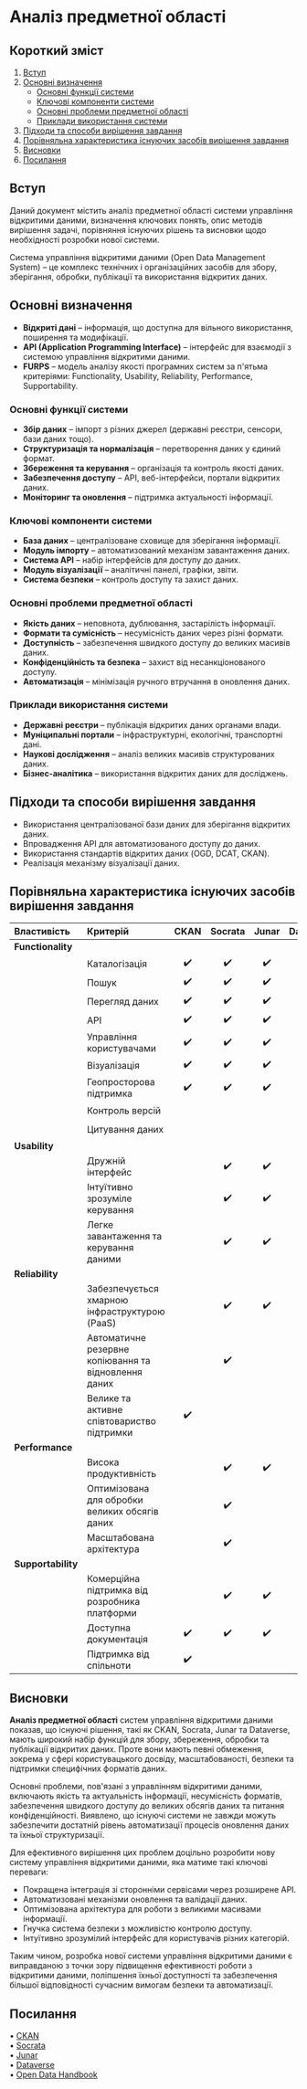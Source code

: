 # Аналіз предметної області
## Короткий зміст

1. [Вступ](#intro)
2. [Основні визначення](#1)
   - [Основні функції системи](##основні-функції-системи)
   - [Ключові компоненти системи](##ключові-компоненти-системи)
   - [Основні проблеми предметної області](##основні-проблеми-предметної-області)
   - [Приклади використання системи](##приклади-використання-системи)
3. [Підходи та способи вирішення завдання](##підходи-та-способи-вирішення-завдання)
4. [Порівняльна характеристика існуючих засобів вирішення завдання](##порівняльна-характеристика-існуючих-засобів-вирішення-завдання)
5. [Висновки](##висновки)
6. [Посилання](##посилання)

## <span id="intro"> Вступ </span>
Даний документ містить аналіз предметної області системи управління відкритими даними, визначення ключових понять, опис методів вирішення задачі, порівняння існуючих рішень та висновки щодо необхідності розробки нової системи.

Система управління відкритими даними (Open Data Management System) – це комплекс технічних і організаційних засобів для збору, зберігання, обробки, публікації та використання відкритих даних.  

## <span id="1"> Основні визначення </span>
- **Відкриті дані** – інформація, що доступна для вільного використання, поширення та модифікації.  
- **API (Application Programming Interface)** – інтерфейс для взаємодії з системою управління відкритими даними.  
- **FURPS** – модель аналізу якості програмних систем за п'ятьма критеріями: Functionality, Usability, Reliability, Performance, Supportability.  

### Основні функції системи  
- **Збір даних** – імпорт з різних джерел (державні реєстри, сенсори, бази даних тощо).  
- **Структуризація та нормалізація** – перетворення даних у єдиний формат.  
- **Збереження та керування** – організація та контроль якості даних.  
- **Забезпечення доступу** – API, веб-інтерфейси, портали відкритих даних.  
- **Моніторинг та оновлення** – підтримка актуальності інформації.  

### Ключові компоненти системи  
- **База даних** – централізоване сховище для зберігання інформації.  
- **Модуль імпорту** – автоматизований механізм завантаження даних.  
- **Система API** – набір інтерфейсів для доступу до даних.  
- **Модуль візуалізації** – аналітичні панелі, графіки, звіти.  
- **Система безпеки** – контроль доступу та захист даних.  

### Основні проблеми предметної області  
- **Якість даних** – неповнота, дублювання, застарілість інформації.  
- **Формати та сумісність** – несумісність даних через різні формати.  
- **Доступність** – забезпечення швидкого доступу до великих масивів даних.  
- **Конфіденційність та безпека** – захист від несанкціонованого доступу.  
- **Автоматизація** – мінімізація ручного втручання в оновлення даних.  

### Приклади використання системи  
- **Державні реєстри** – публікація відкритих даних органами влади.  
- **Муніципальні портали** – інфраструктурні, екологічні, транспортні дані.  
- **Наукові дослідження** – аналіз великих масивів структурованих даних.  
- **Бізнес-аналітика** – використання відкритих даних для досліджень.  

## Підходи та способи вирішення завдання  
- Використання централізованої бази даних для зберігання відкритих даних.  
- Впровадження API для автоматизованого доступу до даних.  
- Використання стандартів відкритих даних (OGD, DCAT, CKAN).  
- Реалізація механізму візуалізації даних.  

## Порівняльна характеристика існуючих засобів вирішення завдання


| Властивість                               | Критерій                                                                                                 | CKAN | Socrata | Junar | Dataverse |
| :---------------------------------------- | :------------------------------------------------------------------------------------------------------- | :---: | :-----: | :---: | :-------: |
| **Functionality** |                                                                                                                                  |       |         |       |           |
|                                           | Каталогізація                                                                                            |   ✔️   |    ✔️    |   ✔️   |  ✔️  |
|                                           | Пошук                                                                                                    |   ✔️   |    ✔️    |   ✔️   |  ✔️  |
|                                           | Перегляд даних                                                                                           |   ✔️   |    ✔️    |   ✔️   |  ✔️  |
|                                           | API                                                                                                      |   ✔️   |    ✔️    |   ✔️   |  ✔️  |
|                                           | Управління користувачами                                                                                 |   ✔️   |    ✔️    |   ✔️   |  ✔️  |
|                                           | Візуалізація                                                                                             |   ✔️   |    ✔️    |   ✔️   |       |
|                                           | Геопросторова підтримка                                                                                  |   ✔️   |    ✔️    |   ✔️   |       |
|                                           | Контроль версій                                                                                          |        |           |         |  ✔️  |
|                                           | Цитування даних                                                                                          |       |         |       |     ✔️     |
| **Usability** |                                                                                                                                      |       |         |       |           |
|                                           | Дружній інтерфейс                                                                                        |       |    ✔️    |   ✔️   |           |
|                                           | Інтуїтивно зрозуміле керування                                                                           |       |    ✔️    |   ✔️   |           |
|                                           | Легке завантаження та керування даними                                                                   |       |    ✔️    |   ✔️   |           |
| **Reliability** |                                                                                                                                    |       |         |       |           |
|                                           | Забезпечується хмарною інфраструктурою (PaaS)                                                            |       |    ✔️    |   ✔️   |           |
|                                           | Автоматичне резервне копіювання та відновлення даних                                                     |       |    ✔️    |       |           |
|                                           | Велике та активне співтовариство підтримки                                                               |   ✔️   |         |       |     ✔️     |
| **Performance** |                                                                                                                                    |       |         |       |           |
|                                           | Висока продуктивність                                                                                    |       |    ✔️    |   ✔️   |           |
|                                           | Оптимізована для обробки великих обсягів даних                                                           |       |    ✔️    |       |           |
|                                           | Масштабована архітектура                                                                                 |       |    ✔️    |       |           |
| **Supportability** |                                                                                                                                 |       |         |       |           |
|                                           | Комерційна підтримка від розробника платформи                                                            |       |    ✔️    |   ✔️   |           |
|                                           | Доступна документація                                                                                    |   ✔️   |    ✔️    |   ✔️   |     ✔️     |
|                                           | Підтримка від спільноти                                                                                  |   ✔️   |         |       |     ✔️     |



## **Висновки**

**Аналіз предметної області** систем управління відкритими даними показав, що існуючі рішення, такі як CKAN, Socrata, Junar та Dataverse, мають широкий набір функцій для збору, збереження, обробки та публікації відкритих даних. Проте вони мають певні обмеження, зокрема у сфері користувацького досвіду, масштабованості, безпеки та підтримки специфічних форматів даних.

Основні проблеми, пов'язані з управлінням відкритими даними, включають якість та актуальність інформації, несумісність форматів, забезпечення швидкого доступу до великих обсягів даних та питання конфіденційності. Виявлено, що існуючі системи не завжди можуть забезпечити достатній рівень автоматизації процесів оновлення даних та їхньої структуризації.

Для ефективного вирішення цих проблем доцільно розробити нову систему управління відкритими даними, яка матиме такі ключові переваги:
- Покращена інтеграція зі сторонніми сервісами через розширене API.
- Автоматизовані механізми оновлення та валідації даних.
- Оптимізована архітектура для роботи з великими масивами інформації.
- Гнучка система безпеки з можливістю контролю доступу.
- Інтуїтивно зрозумілий інтерфейс для користувачів різних категорій.

Таким чином, розробка нової системи управління відкритими даними є виправданою з точки зору підвищення ефективності роботи з відкритими даними, поліпшення їхньої доступності та забезпечення більшої відповідності сучасним вимогам безпеки та автоматизації.


## Посилання

•	[CKAN](https://ckan.org/ ) \
•	[Socrata](https://dev.socrata.com/) \
•	[Junar](https://junar.com/) \
•	[Dataverse](https://dataverse.org/) \
•	[Open Data Handbook](https://opendatahandbook.org/ )
